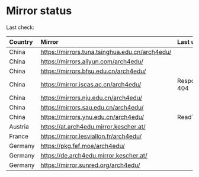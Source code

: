 <script src="./time.js"></script>
# Mirror status
Last check: <script type="text/javascript">localize(1685790854.1201127);</script>

|Country|Mirror|Last update|
|:------|:-----|:----------|
|China|https://mirrors.tuna.tsinghua.edu.cn/arch4edu/|<script type="text/javascript">localize(1685730646);</script>|
|China|https://mirrors.aliyun.com/arch4edu/|<script type="text/javascript">localize(1685644418);</script>|
|China|https://mirrors.bfsu.edu.cn/arch4edu/|<script type="text/javascript">localize(1685730646);</script>|
|China|https://mirror.iscas.ac.cn/arch4edu/|Response 404|
|China|https://mirrors.nju.edu.cn/arch4edu/|<script type="text/javascript">localize(1685730646);</script>|
|China|https://mirrors.sau.edu.cn/arch4edu/|<script type="text/javascript">localize(1673850842);</script>|
|China|https://mirrors.ynu.edu.cn/arch4edu/|ReadTimeout|
|Austria|https://at.arch4edu.mirror.kescher.at/|<script type="text/javascript">localize(1685730646);</script>|
|France|https://mirror.lesviallon.fr/arch4edu/|<script type="text/javascript">localize(1685730646);</script>|
|Germany|https://pkg.fef.moe/arch4edu/|<script type="text/javascript">localize(1685730646);</script>|
|Germany|https://de.arch4edu.mirror.kescher.at/|<script type="text/javascript">localize(1685730646);</script>|
|Germany|https://mirror.sunred.org/arch4edu/|<script type="text/javascript">localize(1685730646);</script>|

<script src="./tablefilter/tablefilter.js"></script>
<script src="./table.js"></script>